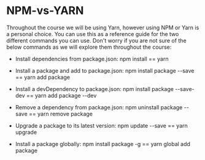 # NPM-vs-YARN

Throughout the course we will be using Yarn, however using NPM or Yarn is a personal choice. You can use this as a reference guide for the two different commands you can use. Don't worry if you are not sure of the below commands as we will explore them throughout the course:


- Install dependencies from package.json: npm install == yarn

- Install a package and add to package.json: npm install package --save == yarn add package

- Install a devDependency to package.json: npm install package --save-dev == yarn add package --dev

- Remove a dependency from package.json: npm uninstall package --save == yarn remove package

- Upgrade a package to its latest version: npm update --save == yarn upgrade

- Install a package globally: npm install package -g == yarn global add package
